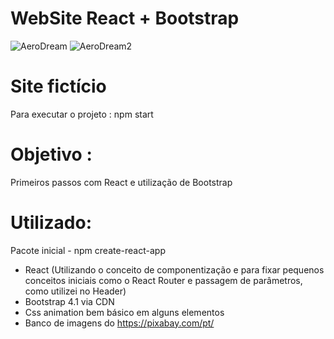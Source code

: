 # WebSite React + Bootstrap


![AeroDream](https://user-images.githubusercontent.com/54908803/65350183-83e98f80-dbbb-11e9-8f69-78e503d76b30.PNG)
![AeroDream2](https://user-images.githubusercontent.com/54908803/65350234-9fed3100-dbbb-11e9-917a-3d87bcda75b4.PNG)

 # Site fictício

Para executar o projeto : npm start


# Objetivo : 

Primeiros passos com React e utilização de Bootstrap

# Utilizado: 

Pacote inicial - npm create-react-app
- React (Utilizando o conceito de componentização e para fixar pequenos conceitos iniciais como o React Router e passagem de parâmetros, como utilizei no Header)
- Bootstrap 4.1 via CDN
- Css animation bem básico em alguns elementos
- Banco de imagens do https://pixabay.com/pt/


